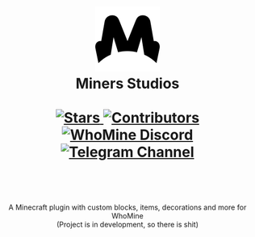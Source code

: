 <!--suppress HtmlDeprecatedAttribute -->
<div align="center">
  <h1>
    <a href="https://minersstudios.com">
      <picture>
        <source media="(prefers-color-scheme: dark)" srcset="https://raw.githubusercontent.com/MinersStudios/.github/main/assets/logos/logo_white.svg">
        <source media="(prefers-color-scheme: light)" srcset="https://raw.githubusercontent.com/MinersStudios/.github/main/assets/logos/logo.svg">
        <img alt="MinersStudios" src="https://raw.githubusercontent.com/MinersStudios/.github/main/assets/logos/logo.svg" width="128">
      </picture>
    </a>
    <br>
    Miners Studios
    <br><br>
    <div>
      <a href="https://github.com/MinersStudios/WhoMine/stargazers">
        <picture>
          <source media="(prefers-color-scheme: dark)" srcset="https://img.shields.io/github/stars/MinersStudios/WhoMine?style=for-the-badge&color=F9EBBF&labelColor=302D41">
          <source media="(prefers-color-scheme: light)" srcset="https://img.shields.io/github/stars/MinersStudios/WhoMine?style=for-the-badge&color=F9EBBF&labelColor=FCF6E4">
          <img alt="Stars" src="https://img.shields.io/github/stars/MinersStudios/WhoMine?style=for-the-badge&logo=starship&color=F9EBBF&logoColor=D9E0EE&labelColor=302D41">
        </picture>
      </a>
      <a href="https://github.com/MinersStudios/WhoMine/contributors">
        <picture>
          <source media="(prefers-color-scheme: dark)" srcset="https://img.shields.io/github/contributors/MinersStudios/WhoMine?style=for-the-badge&color=d5c3f0&labelColor=302D41">
          <source media="(prefers-color-scheme: light)" srcset="https://img.shields.io/github/contributors/MinersStudios/WhoMine?style=for-the-badge&color=d5c3f0&labelColor=ECE3F9">
          <img alt="Contributors" src="https://img.shields.io/github/contributors/MinersStudios/WhoMine?style=for-the-badge&color=d5c3f0&labelColor=302D41">
        </picture>
      </a>
      <br>
      <a href="https://whomine.net/discord">
        <picture>
          <source media="(prefers-color-scheme: dark)" srcset="https://img.shields.io/discord/928575868643733535?style=for-the-badge&label=WhoMine&logo=discord&color=C9CBFF&logoColor=d9e0ee&labelColor=302D41">
          <source media="(prefers-color-scheme: light)" srcset="https://img.shields.io/discord/928575868643733535?style=for-the-badge&label=WhoMine&logo=discord&color=C9CBFF&logoColor=363636&labelColor=E8E9FF">
          <img alt="WhoMine Discord" src="https://img.shields.io/discord/928575868643733535?style=for-the-badge&label=WhoMine&logo=discord&color=C9CBFF&logoColor=d9e0ee&labelColor=302D41">
        </picture>
      </a>
      <a href="https://whomine.net/telegram">
        <picture>
          <source media="(prefers-color-scheme: dark)" srcset="https://img.shields.io/badge/telegram-black?style=for-the-badge&logo=telegram&color=C9CBFF&logoColor=d9e0ee&labelColor=302D41">
          <source media="(prefers-color-scheme: light)" srcset="https://img.shields.io/badge/telegram-black?style=for-the-badge&logo=telegram&color=C9CBFF&logoColor=363636&labelColor=E8E9FF">
          <img alt="Telegram Channel" src="https://img.shields.io/badge/telegram-black?style=for-the-badge&logo=telegram&color=C9CBFF&logoColor=d9e0ee&labelColor=302D41">
        </picture>
      </a>
    </div>
    <br>
  </h1>
  <br>
  <p>
    A Minecraft plugin with custom blocks, items, decorations and more for WhoMine<br>
    (Project is in development, so there is shit)
  </p>
</div>



